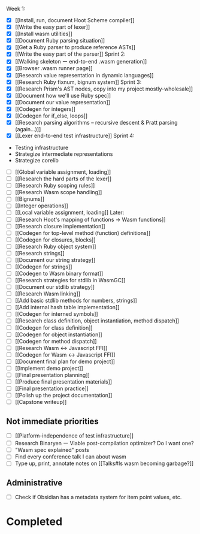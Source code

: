
Week 1:
- [x] [[Install, run, document Hoot Scheme compiler]]
- [x] [[Write the easy part of lexer]]
- [x] [[Install wasm utilities]]
- [x] [[Document Ruby parsing situation]]
- [x] [[Get a Ruby parser to produce reference ASTs]]
- [x] [[Write the easy part of the parser]]
Sprint 2:
- [x] [[Walking skeleton ー end-to-end .wasm generation]]
- [x] [[Browser .wasm runner page]]
- [x] [[Research value representation in dynamic languages]]
- [x] [[Research Ruby fixnum, bignum system]]
Sprint 3:
- [x] [[Research Prism's AST nodes, copy into my project mostly-wholesale]]
- [x] [[Document how we'll use Ruby spec]]
- [x] [[Document our value representation]]
- [x] [[Codegen for integers]]
- [x] [[Codegen for if_else, loops]]
- [x] [[Research parsing algorithms – recursive descent & Pratt parsing (again...)]]
- [x] [[Lexer end-to-end test infrastructure]]
Sprint 4:
- Testing infrastructure
- Strategize intermediate representations
- Strategize corelib
- [ ] [[Global variable assignment, loading]]
- [ ] [[Research the hard parts of the lexer]]
- [ ] [[Research Ruby scoping rules]]
- [ ] [[Research Wasm scope handling]]
- [ ] [[Bignums]]
- [ ] [[Integer operations]]
- [ ] [[Local variable assignment, loading]]
Later:
- [ ] [[Research Hoot's mapping of functions -> Wasm functions]]
- [ ] [[Research closure implementation]]
- [ ] [[Codegen for top-level method (function) definitions]]
- [ ] [[Codegen for closures, blocks]]
- [ ] [[Research Ruby object system]]
- [ ] [[Research strings]]
- [ ] [[Document our string strategy]]
- [ ] [[Codegen for strings]]
- [ ] [[Codegen to Wasm binary format]]
- [ ] [[Research strategies for stdlib in WasmGC]]
- [ ] [[Document our stdlib strategy]]
- [ ] [[Research Wasm linking]]
- [ ] [[Add basic stdlib methods for numbers, strings]]
- [ ] [[Add internal hash table implementation]]
- [ ] [[Codegen for interned symbols]]
- [ ] [[Research class definition, object instantiation, method dispatch]]
- [ ] [[Codegen for class definition]]
- [ ] [[Codegen for object instantiation]]
- [ ] [[Codegen for method dispatch]]
- [ ] [[Research Wasm <-> Javascript FFI]]
- [ ] [[Codegen for Wasm <-> Javascript FFI]]
- [ ] [[Document final plan for demo project]]
- [ ] [[Implement demo project]]
- [ ] [[Final presentation planning]]
- [ ] [[Produce final presentation materials]]
- [ ] [[Final presentation practice]]
- [ ] [[Polish up the project documentation]]
- [ ] [[Capstone writeup]]

## Not immediate priorities
- [ ] [[Platform-independence of test infrastructure]]
- [ ] Research Binaryen ー Viable post-compilation optimizer? Do I want one?
- [ ] "Wasm spec explained" posts
- [ ] Find every conference talk I can about wasm
- [ ] Type up, print, annotate notes on [[Talks#Is wasm becoming garbage?]]

## Administrative
- [ ] Check if Obsidian has a metadata system for item point values, etc.
# Completed
